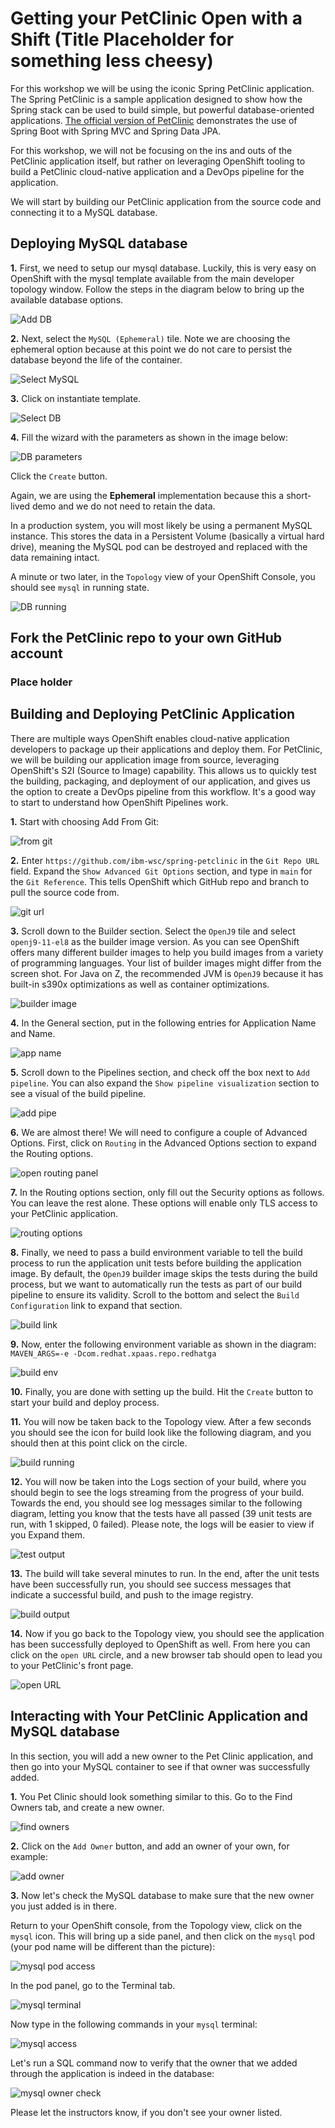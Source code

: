 # Getting your PetClinic Open with a Shift (Title Placeholder for something less cheesy)

For this workshop we will be using the iconic Spring PetClinic application. The Spring PetClinic is a sample application designed to show how the Spring stack can be used to build simple, but powerful database-oriented applications. [The official version of PetClinic](https://github.com/spring-projects/spring-petclinic) demonstrates the use of Spring Boot with Spring MVC and Spring Data JPA. 

For this workshop, we will not be focusing on the ins and outs of the PetClinic application itself, but rather on leveraging OpenShift tooling to build a PetClinic cloud-native application and a DevOps pipeline for the application.

We will start by building our PetClinic application from the source code and connecting it to a MySQL database.

## Deploying MySQL database

**1.** First, we need to setup our mysql database. Luckily, this is very easy on OpenShift with the mysql template available from the main developer topology window. Follow the steps in the diagram below to bring up the available database options.

![Add DB](upandrunningimages/devselectdatabase.png)

**2.** Next, select the `MySQL (Ephemeral)` tile. Note we are choosing the ephemeral option because at this point we do not care to persist the database beyond the life of the container.

![Select MySQL](upandrunningimages/selectmqephemeral.png)

**3.** Click on instantiate template.

![Select DB](upandrunningimages/instantiatetemplate.png)

**4.** Fill the wizard with the parameters as shown in the image below:

![DB parameters](upandrunningimages/mysqlparameters.png)

Click the `Create` button. 

Again, we are using the **Ephemeral** implementation because this a short-lived demo and we do not need to retain the data.  

In a production system, you will most likely be using a permanent MySQL instance. This stores the data in a Persistent Volume (basically a virtual hard drive), meaning the MySQL pod can be destroyed and replaced with the data remaining intact.

A minute or two later, in the `Topology` view of your OpenShift Console, you should see `mysql` in running state.

![DB running](upandrunningimages/mysqlrunning.png)

## Fork the PetClinic repo to your own GitHub account
### Place holder 

## Building and Deploying PetClinic Application

There are multiple ways OpenShift enables cloud-native application developers to package up their applications and deploy them. For PetClinic, we will be building our application image from source, leveraging OpenShift's S2I (Source to Image) capability. This allows us to quickly test the building, packaging, and deployment of our application, and gives us the option to create a DevOps pipeline from this workflow. It's a good way to start to  understand how OpenShift Pipelines work.

**1.** Start with choosing Add From Git:

![from git](upandrunningimages/fromgit.png)

**2.** Enter `https://github.com/ibm-wsc/spring-petclinic` in the `Git Repo URL` field. Expand the `Show Advanced Git Options` section, and type in `main` for the `Git Reference`. This tells OpenShift which GitHub repo and branch to pull the source code from.

![git url](upandrunningimages/giturl.png)

**3.** Scroll down to the Builder section. Select the `OpenJ9` tile and select `openj9-11-el8` as the builder image version. As you can see OpenShift offers many different builder images to help you build images from a variety of programming languages. Your list of builder images might differ from the screen shot. For Java on Z, the recommended JVM is `OpenJ9` because it has built-in s390x optimizations as well as container optimizations.

![builder image](upandrunningimages/builderimage.png)

**4.** In the General section, put in the following entries for Application Name and Name. 

![app name](upandrunningimages/applicationname.png)

**5.** Scroll down to the  Pipelines section, and check off the box next to `Add pipeline`. You can also expand the `Show pipeline visualization` section to see a visual of the build pipeline.

![add pipe](upandrunningimages/addpipelines.png)

**6.** We are almost there! We will need to configure a couple of Advanced Options. First, click on `Routing` in the Advanced Options section to expand the Routing options.

![open routing panel](upandrunningimages/routinglink.png)

**7.** In the Routing options section, only fill out the Security options as follows. You can leave the rest alone. These options will enable only TLS access to your PetClinic application.

![routing options](upandrunningimages/routingpanel.png)

**8.** Finally, we need to pass a build environment variable to tell the build process to run the application unit tests before building the application image. By default, the `OpenJ9` builder image skips the tests during the build process, but we want to automatically run the tests as part of our build pipeline to ensure its validity. Scroll to the bottom and select the `Build Configuration` link to expand that section.

![build link](upandrunningimages/buildconfiglink.png)

**9.** Now, enter the following environment variable as shown in the diagram: ```MAVEN_ARGS=-e -Dcom.redhat.xpaas.repo.redhatga```

![build env](upandrunningimages/buildenv.png)

**10.** Finally, you are done with setting up the build. Hit the `Create` button to start your build and deploy process.

**11.** You will now be taken back to the Topology view. After a few seconds you should see the icon for build look like the following diagram, and you should then at this point click on the circle.

![build running](upandrunningimages/buildrunning.png)

**12.** You will now be taken into the Logs section of your build, where you should begin to see the logs streaming from the progress of your build. Towards the end, you should see log messages similar to the following diagram, letting you know that the tests have all passed (39 unit tests are run, with 1 skipped, 0 failed). Please note, the logs will be easier to view if you Expand them.

![test output](upandrunningimages/sampletestoutput.png)

**13.** The build will take several minutes to run. In the end, after the unit tests have been successfully run, you should see success messages that indicate a successful build, and push to the image registry.

![build output](upandrunningimages/buildlog.png)

**14.** Now if you go back to the Topology view, you should see the application has been successfully deployed to OpenShift as well. From here you can click on the `open URL` circle, and a new browser tab should open to lead you to your PetClinic's front page.

![open URL](upandrunningimages/openurl.png)

## Interacting with Your PetClinic Application and MySQL database

In this section, you will add a new owner to the Pet Clinic application, and then go into your MySQL container to see if that owner was successfully added. 

**1.** You Pet Clinic should look something similar to this. Go to the Find Owners tab, and create a new owner.

![find owners](upandrunningimages/findowners.png)

**2.** Click on the `Add Owner` button, and add an owner of your own, for example:

![add owner](upandrunningimages/addowner.png)

**3.** Now let's check the MySQL database to make sure that the new owner you just added is in there.

Return to your OpenShift console, from the Topology view, click on the `mysql` icon. This will bring up a side panel, and then click on the `mysql` pod (your pod name will be different than the picture):

![mysql pod access](upandrunningimages/mysqlpod.png)

In the pod panel, go to the Terminal tab.

![mysql terminal](upandrunningimages/mysqlterminal.png)

Now type in the following commands in your `mysql` terminal:

![mysql access](upandrunningimages/mysqlaccess.png)

Let's run a SQL command now to verify that the owner that we added through the application is indeed in the database:

![mysql owner check](upandrunningimages/mysqlowners.png)

Please let the instructors know, if you don't see your owner listed.